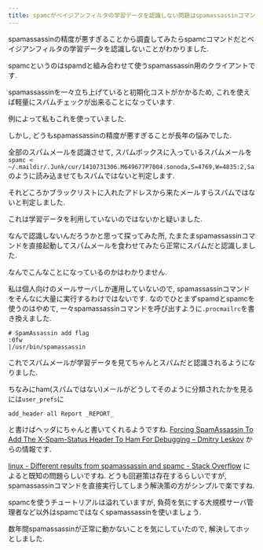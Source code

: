 ```yaml
---
title: spamcがベイジアンフィルタの学習データを認識しない問題はspamassassinコマンドを直接使ったら解決しました
---
```


spamassassinの精度が悪すぎることから調査してみたらspamcコマンドだとベイジアンフィルタの学習データを認識しないことがわかりました.

spamcというのはspamdと組み合わせて使うspamassassin用のクライアントです.

spamassassinを一々立ち上げていると初期化コストがかかるため,
これを使えば軽量にスパムチェックが出来ることになっています.

例によって私もこれを使っていました.

しかし,
どうもspamassassinの精度が悪すぎることが長年の悩みでした.

全部のスパムメールを認識させて,
スパムボックスに入っているスパムメールを`spamc < ~/.maildir/.Junk/cur/1410731306.M649677P7004.sonoda,S=4769,W=4835:2,Sa`のように読み込ませてもスパムではないと判定します.

それどころかブラックリストに入れたアドレスから来たメールすらスパムではないと判定しました.

これは学習データを利用していないのではないかと疑いました.

なんで認識しないんだろうかと思って探ってみた所,
たまたまspamassassinコマンドを直接起動してスパムメールを食わせてみたら正常にスパムだと認識しました.

なんでこんなことになっているのかはわかりません.

私は個人向けのメールサーバしか運用していないので,
spamassassinコマンドをそんなに大量に実行するわけではないです.
なのでひとまずspamdとspamcを使うのはやめて,
一々spamassassinコマンドを呼び出すように`.procmailrc`を書き換えました.

~~~
# SpamAssassin add flag
:0fw
|/usr/bin/spamassassin
~~~

これでスパムメールが学習データを見てちゃんとスパムだと認識されるようになりました.

ちなみにham(スパムではない)メールがどうしてそのように分類されたかを見るには`user_prefs`に

~~~text
add_header all Report _REPORT_
~~~

と書けばヘッダにちゃんと書いてくれるようですね.
[Forcing SpamAssassin To Add The X-Spam-Status Header To Ham For Debugging – Dmitry Leskov](http://blog.dmitryleskov.com/small-hacks/forcing-spamassassin-to-add-the-x-spam-status-header-to-ham-for-debugging/)
からの情報です.

[linux - Different results from spamassassin and spamc - Stack Overflow](https://stackoverflow.com/questions/23777842/different-results-from-spamassassin-and-spamc)
によると既知の問題らしいですね.
どうも回避策は存在するらしいですが,
spamassassinコマンドを直接実行してしまう解決策の方がシンプルで楽ですね.

spamcを使うチュートリアルは溢れていますが,
負荷を気にする大規模サーバ管理者など以外はspamcではなくspamassassinを使いましょう.

数年間spamassassinが正常に動かないことを気にしていたので,
解決してホッとしました.
